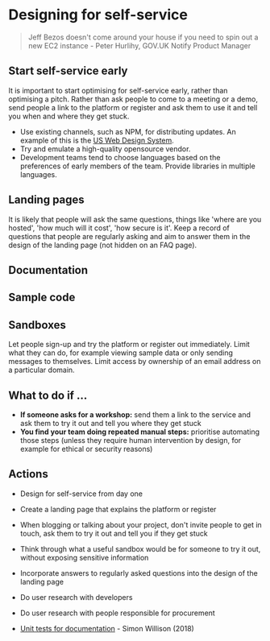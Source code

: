 
<!-- TITLE: Designing for self-service -->

# Designing for self-service

> Jeff Bezos doesn't come around your house if you need to spin out a new EC2 instance - Peter Hurlihy, GOV.UK Notify Product Manager


## Start self-service early

It is important to start optimising for self-service early, rather than optimising a pitch. Rather than ask people to come to a meeting or a demo, send people a link to the platform or register and ask them to use it and tell you when and where they get stuck. 


* Use existing channels, such as NPM, for distributing updates. An example of this is the [US Web Design System](https://www.npmjs.com/package/uswds). 
* Try and emulate a high-quality opensource vendor.
* Development teams tend to choose languages based on the preferences of early members of the team. Provide libraries in multiple languages.


## Landing pages

It is likely that people will ask the same questions, things like 'where are you hosted',  'how much will it cost', 'how secure is it'. Keep a record of questions that people are regularly asking and aim to answer them in the design of the landing page (not hidden on an FAQ page).


## Documentation

## Sample code

## Sandboxes

Let people sign-up and try the platform or register out immediately. Limit what they can do, for example viewing sample data or only sending messages to themselves. Limit access by ownership of an email address on a particular domain.

## What to do if ...

* **If someone asks for a workshop:** send them a link to the service and ask them to try it out and tell you where they get stuck
* **You find your team doing repeated manual steps:** prioritise automating those steps (unless they require human intervention by design, for example for ethical or security reasons)

## Actions

* Design for self-service from day one
* Create a landing page that explains the platform or register
* When blogging or talking about your project, don't invite people to get in touch, ask them to try it out and tell you if they get stuck
* Think through what a useful sandbox would be for someone to try it out, without exposing sensitive information
* Incorporate answers to regularly asked questions into the design of the landing page
* Do user research with developers
* Do user research with people responsible for procurement


* [Unit tests for documentation](https://simonwillison.net/2018/Jul/28/documentation-unit-tests/) - Simon Willison (2018)